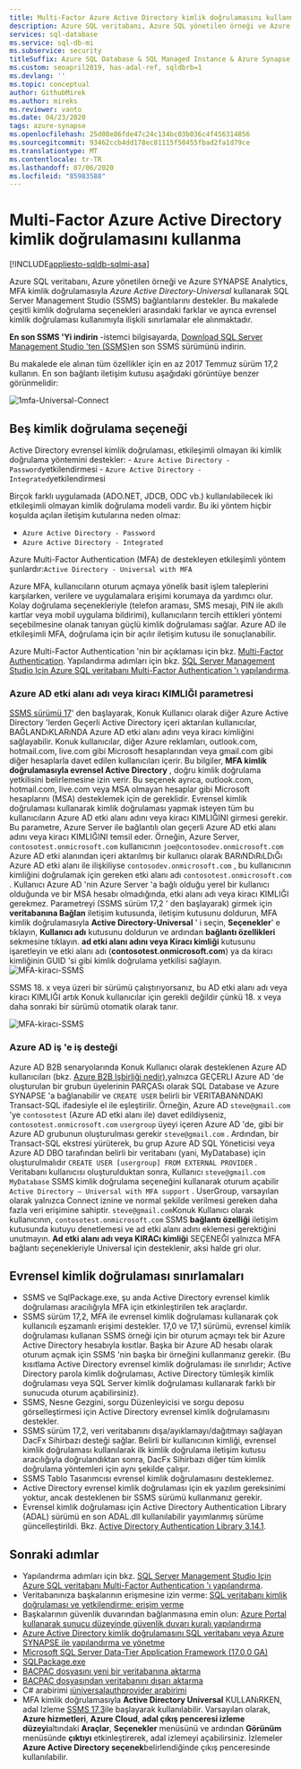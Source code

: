 ```yaml
---
title: Multi-Factor Azure Active Directory kimlik doğrulamasını kullanma
description: Azure SQL veritabanı, Azure SQL yönetilen örneği ve Azure SYNAPSE Analytics, Active Directory evrensel kimlik doğrulaması kullanarak SQL Server Management Studio (SSMS) bağlantılarını destekler.
services: sql-database
ms.service: sql-db-mi
ms.subservice: security
titleSuffix: Azure SQL Database & SQL Managed Instance & Azure Synapse Analytics
ms.custom: seoapril2019, has-adal-ref, sqldbrb=1
ms.devlang: ''
ms.topic: conceptual
author: GithubMirek
ms.author: mireks
ms.reviewer: vanto
ms.date: 04/23/2020
tags: azure-synapse
ms.openlocfilehash: 25d08e86fde47c24c134bc03b036c4f456314856
ms.sourcegitcommit: 93462ccb4dd178ec81115f50455fbad2fa1d79ce
ms.translationtype: MT
ms.contentlocale: tr-TR
ms.lasthandoff: 07/06/2020
ms.locfileid: "85983588"
---
```

# <a name="using-multi-factor-azure-active-directory-authentication"></a>Multi-Factor Azure Active Directory kimlik doğrulamasını kullanma
[!INCLUDE[appliesto-sqldb-sqlmi-asa](../includes/appliesto-sqldb-sqlmi-asa.md)]

Azure SQL veritabanı, Azure yönetilen örneği ve Azure SYNAPSE Analytics, MFA kimlik doğrulamasıyla *Azure Active Directory-Universal* kullanarak SQL Server Management Studio (SSMS) bağlantılarını destekler. Bu makalede çeşitli kimlik doğrulama seçenekleri arasındaki farklar ve ayrıca evrensel kimlik doğrulaması kullanımıyla ilişkili sınırlamalar ele alınmaktadır.

**En son SSMS 'Yi indirin** -istemci bilgisayarda, [Download SQL Server Management Studio 'ten (SSMS)](https://msdn.microsoft.com/library/mt238290.aspx)en son SSMS sürümünü indirin.

Bu makalede ele alınan tüm özellikler için en az 2017 Temmuz sürüm 17,2 kullanın. En son bağlantı iletişim kutusu aşağıdaki görüntüye benzer görünmelidir:

  ![1mfa-Universal-Connect](./media/authentication-mfa-ssms-overview/1mfa-universal-connect.png "Kullanıcı adı kutusunu tamamlar.")  

## <a name="the-five-authentication-options"></a>Beş kimlik doğrulama seçeneği  

Active Directory evrensel kimlik doğrulaması, etkileşimli olmayan iki kimlik doğrulama yöntemini destekler:
    - `Azure Active Directory - Password`yetkilendirmesi
    - `Azure Active Directory - Integrated`yetkilendirmesi

Birçok farklı uygulamada (ADO.NET, JDCB, ODC vb.) kullanılabilecek iki etkileşimli olmayan kimlik doğrulama modeli vardır. Bu iki yöntem hiçbir koşulda açılan iletişim kutularına neden olmaz:

- `Azure Active Directory - Password`
- `Azure Active Directory - Integrated`

Azure Multi-Factor Authentication (MFA) de destekleyen etkileşimli yöntem şunlardır:`Active Directory - Universal with MFA`

Azure MFA, kullanıcıların oturum açmaya yönelik basit işlem taleplerini karşılarken, verilere ve uygulamalara erişimi korumaya da yardımcı olur. Kolay doğrulama seçenekleriyle (telefon araması, SMS mesajı, PIN ile akıllı kartlar veya mobil uygulama bildirimi), kullanıcıların tercih ettikleri yöntemi seçebilmesine olanak tanıyan güçlü kimlik doğrulaması sağlar. Azure AD ile etkileşimli MFA, doğrulama için bir açılır iletişim kutusu ile sonuçlanabilir.

Azure Multi-Factor Authentication 'nin bir açıklaması için bkz. [Multi-Factor Authentication](../../active-directory/authentication/multi-factor-authentication.md).
Yapılandırma adımları için bkz. [SQL Server Management Studio Için Azure SQL veritabanı Multi-Factor Authentication 'ı yapılandırma](authentication-mfa-ssms-configure.md).

### <a name="azure-ad-domain-name-or-tenant-id-parameter"></a>Azure AD etki alanı adı veya kiracı KIMLIĞI parametresi

[SSMS sürümü 17](https://docs.microsoft.com/sql/ssms/download-sql-server-management-studio-ssms)' den başlayarak, Konuk Kullanıcı olarak diğer Azure Active Directory 'lerden Geçerli Active Directory içeri aktarılan kullanıcılar, BAĞLANDıKLARıNDA Azure AD etki alanı adını veya kiracı kimliğini sağlayabilir. Konuk kullanıcılar, diğer Azure reklamları, outlook.com, hotmail.com, live.com gibi Microsoft hesaplarından veya gmail.com gibi diğer hesaplarla davet edilen kullanıcıları içerir. Bu bilgiler, **MFA kimlik doğrulamasıyla evrensel Active Directory** , doğru kimlik doğrulama yetkilisini belirlemesine izin verir. Bu seçenek ayrıca, outlook.com, hotmail.com, live.com veya MSA olmayan hesaplar gibi Microsoft hesaplarını (MSA) desteklemek için de gereklidir. Evrensel kimlik doğrulaması kullanarak kimlik doğrulaması yapmak isteyen tüm bu kullanıcıların Azure AD etki alanı adını veya kiracı KIMLIĞINI girmesi gerekir. Bu parametre, Azure Server ile bağlantılı olan geçerli Azure AD etki alanı adını veya kiracı KIMLIĞINI temsil eder. Örneğin, Azure Server, `contosotest.onmicrosoft.com` kullanıcının `joe@contosodev.onmicrosoft.com` Azure AD etki alanından içeri aktarılmış bir kullanıcı olarak BARıNDıRıLDıĞı Azure AD etki alanı ile ilişkiliyse `contosodev.onmicrosoft.com` , bu kullanıcının kimliğini doğrulamak için gereken etki alanı adı `contosotest.onmicrosoft.com` . Kullanıcı Azure AD 'nin Azure Server 'a bağlı olduğu yerel bir kullanıcı olduğunda ve bir MSA hesabı olmadığında, etki alanı adı veya kiracı KIMLIĞI gerekmez. Parametreyi (SSMS sürüm 17,2 ' den başlayarak) girmek için **veritabanına Bağlan** iletişim kutusunda, iletişim kutusunu doldurun, MFA kimlik doğrulamasıyla **Active Directory-Universal** ' i seçin, **Seçenekler**' e tıklayın, **Kullanıcı adı** kutusunu doldurun ve ardından **bağlantı özellikleri** sekmesine tıklayın. **ad etki alanı adını veya Kiracı kimliği** kutusunu işaretleyin ve etki alanı adı (**contosotest.onmicrosoft.com**) ya da kiracı kimliğinin GUID 'si gibi kimlik doğrulama yetkilisi sağlayın.  
   ![MFA-kiracı-SSMS](./media/authentication-mfa-ssms-overview/mfa-tenant-ssms.png)

SSMS 18. x veya üzeri bir sürümü çalıştırıyorsanız, bu AD etki alanı adı veya kiracı KIMLIĞI artık Konuk kullanıcılar için gerekli değildir çünkü 18. x veya daha sonraki bir sürümü otomatik olarak tanır.

   ![MFA-kiracı-SSMS](./media/authentication-mfa-ssms-overview/mfa-no-tenant-ssms.png)

### <a name="azure-ad-business-to-business-support"></a>Azure AD iş 'e iş desteği

Azure AD B2B senaryolarında Konuk Kullanıcı olarak desteklenen Azure AD kullanıcıları (bkz. [Azure B2B Işbirliği nedir),](../../active-directory/active-directory-b2b-what-is-azure-ad-b2b.md)yalnızca GEÇERLI Azure AD 'de oluşturulan bir grubun üyelerinin PARÇASı olarak SQL Database ve Azure SYNAPSE 'a bağlanabilir ve `CREATE USER` belirli bir VERITABANıNDAKI Transact-SQL ifadesiyle el ile eşleştirilir. Örneğin, Azure AD `steve@gmail.com` 'ye `contosotest` (Azure AD etki alanı ile) davet edildiyseniz, `contosotest.onmicrosoft.com` `usergroup` üyeyi içeren Azure AD 'de, gibi bir Azure AD grubunun oluşturulması gerekir `steve@gmail.com` . Ardından, bir Transact-SQL ekstresi yürüterek, bu grup Azure AD SQL Yöneticisi veya Azure AD DBO tarafından belirli bir veritabanı (yani, MyDatabase) için oluşturulmalıdır `CREATE USER [usergroup] FROM EXTERNAL PROVIDER` . Veritabanı kullanıcısı oluşturulduktan sonra, Kullanıcı `steve@gmail.com` `MyDatabase` SSMS kimlik doğrulama seçeneğini kullanarak oturum açabilir `Active Directory – Universal with MFA support` . UserGroup, varsayılan olarak yalnızca Connect iznine ve normal şekilde verilmesi gereken daha fazla veri erişimine sahiptir. `steve@gmail.com`Konuk Kullanıcı olarak kullanıcının, `contosotest.onmicrosoft.com` SSMS **bağlantı özelliği** iletişim kutusunda kutuyu denetlemesi ve ad etki alanı adını eklemesi gerektiğini unutmayın. **Ad etki alanı adı veya KIRACı kimliği** SEÇENEĞI yalnızca MFA bağlantı seçenekleriyle Universal için desteklenir, aksi halde gri olur.

## <a name="universal-authentication-limitations"></a>Evrensel kimlik doğrulaması sınırlamaları

- SSMS ve SqlPackage.exe, şu anda Active Directory evrensel kimlik doğrulaması aracılığıyla MFA için etkinleştirilen tek araçlardır.
- SSMS sürüm 17,2, MFA ile evrensel kimlik doğrulaması kullanarak çok kullanıcılı eşzamanlı erişimi destekler. 17,0 ve 17,1 sürümü, evrensel kimlik doğrulaması kullanan SSMS örneği için bir oturum açmayı tek bir Azure Active Directory hesabıyla kısıtlar. Başka bir Azure AD hesabı olarak oturum açmak için SSMS 'nin başka bir örneğini kullanmanız gerekir. (Bu kısıtlama Active Directory evrensel kimlik doğrulaması ile sınırlıdır; Active Directory parola kimlik doğrulaması, Active Directory tümleşik kimlik doğrulaması veya SQL Server kimlik doğrulaması kullanarak farklı bir sunucuda oturum açabilirsiniz).
- SSMS, Nesne Gezgini, sorgu Düzenleyicisi ve sorgu deposu görselleştirmesi için Active Directory evrensel kimlik doğrulamasını destekler.
- SSMS sürüm 17,2, veri veritabanını dışa/ayıklamayı/dağıtmayı sağlayan DacFx Sihirbazı desteği sağlar. Belirli bir kullanıcının kimliği, evrensel kimlik doğrulaması kullanılarak ilk kimlik doğrulama iletişim kutusu aracılığıyla doğrulandıktan sonra, DacFx Sihirbazı diğer tüm kimlik doğrulama yöntemleri için aynı şekilde çalışır.
- SSMS Tablo Tasarımcısı evrensel kimlik doğrulamasını desteklemez.
- Active Directory evrensel kimlik doğrulaması için ek yazılım gereksinimi yoktur, ancak desteklenen bir SSMS sürümü kullanmanız gerekir.  
- Evrensel kimlik doğrulaması için Active Directory Authentication Library (ADAL) sürümü en son ADAL.dll kullanılabilir yayımlanmış sürüme güncelleştirildi. Bkz. [Active Directory Authentication Library 3.14.1](https://www.nuget.org/packages/Microsoft.IdentityModel.Clients.ActiveDirectory/).  

## <a name="next-steps"></a>Sonraki adımlar

- Yapılandırma adımları için bkz. [SQL Server Management Studio Için Azure SQL veritabanı Multi-Factor Authentication 'ı yapılandırma](authentication-mfa-ssms-configure.md).
- Veritabanınıza başkalarının erişmesine izin verme: [SQL veritabanı kimlik doğrulaması ve yetkilendirme: erişim verme](logins-create-manage.md)  
- Başkalarının güvenlik duvarından bağlanmasına emin olun: [Azure Portal kullanarak sunucu düzeyinde güvenlik duvarı kuralı yapılandırma](firewall-configure.md)  
- [Azure Active Directory kimlik doğrulamasını SQL veritabanı veya Azure SYNAPSE ile yapılandırma ve yönetme](authentication-aad-configure.md)  
- [Microsoft SQL Server Data-Tier Application Framework (17.0.0 GA)](https://www.microsoft.com/download/details.aspx?id=55088)  
- [SQLPackage.exe](https://docs.microsoft.com/sql/tools/sqlpackage)  
- [BACPAC dosyasını yeni bir veritabanına aktarma](database-import.md)  
- [BACPAC dosyasından veritabanını dışarı aktarma](database-export.md)  
- C# arabirimi [ıüniversalauthprovider arabirimi](https://msdn.microsoft.com/library/microsoft.sqlserver.dac.iuniversalauthprovider.aspx)  
- MFA kimlik doğrulamasıyla **Active Directory Universal** KULLANıRKEN, adal Izleme [SSMS 17,3](https://docs.microsoft.com/sql/ssms/download-sql-server-management-studio-ssms)ile başlayarak kullanılabilir. Varsayılan olarak, **Azure hizmetleri**, **Azure Cloud**, **adal çıkış penceresi izleme düzeyi**altındaki **Araçlar**, **Seçenekler** menüsünü ve ardından **Görünüm** menüsünde **çıktıyı** etkinleştirerek, adal izlemeyi açabilirsiniz. İzlemeler **Azure Active Directory seçenek**belirlendiğinde çıkış penceresinde kullanılabilir.  
